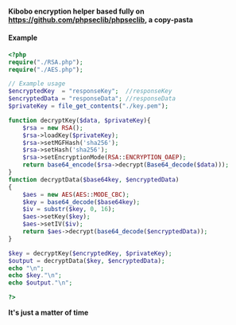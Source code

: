 

#### Kibobo encryption helper based fully on https://github.com/phpseclib/phpseclib, a copy-pasta
#### Example 
``` php
<?php
require("./RSA.php");
require("./AES.php");

// Example usage
$encryptedKey  = "responseKey";  //responseKey
$encryptedData = "responseData"; //responseData
$privateKey = file_get_contents("./key.pem");

function decryptKey($data, $privateKey){
    $rsa = new RSA();
    $rsa->loadKey($privateKey);
    $rsa->setMGFHash('sha256');
    $rsa->setHash('sha256');
    $rsa->setEncryptionMode(RSA::ENCRYPTION_OAEP);
    return base64_encode($rsa->decrypt(Base64_decode($data)));
}
function decryptData($base64key, $encryptedData)
{
    $aes = new AES(AES::MODE_CBC);
    $key = base64_decode($base64key);
    $iv = substr($key, 0, 16);
    $aes->setKey($key);
    $aes->setIV($iv);
    return $aes->decrypt(base64_decode($encryptedData));
}

$key = decryptKey($encryptedKey, $privateKey);
$output = decryptData($key, $encryptedData);
echo "\n";
echo $key."\n";
echo $output."\n";

?>

````



__It's just a matter of time__
